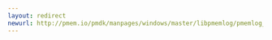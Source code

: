 ```yaml
---
layout: redirect
newurl: http://pmem.io/pmdk/manpages/windows/master/libpmemlog/pmemlog_tell.3.html
---
```

